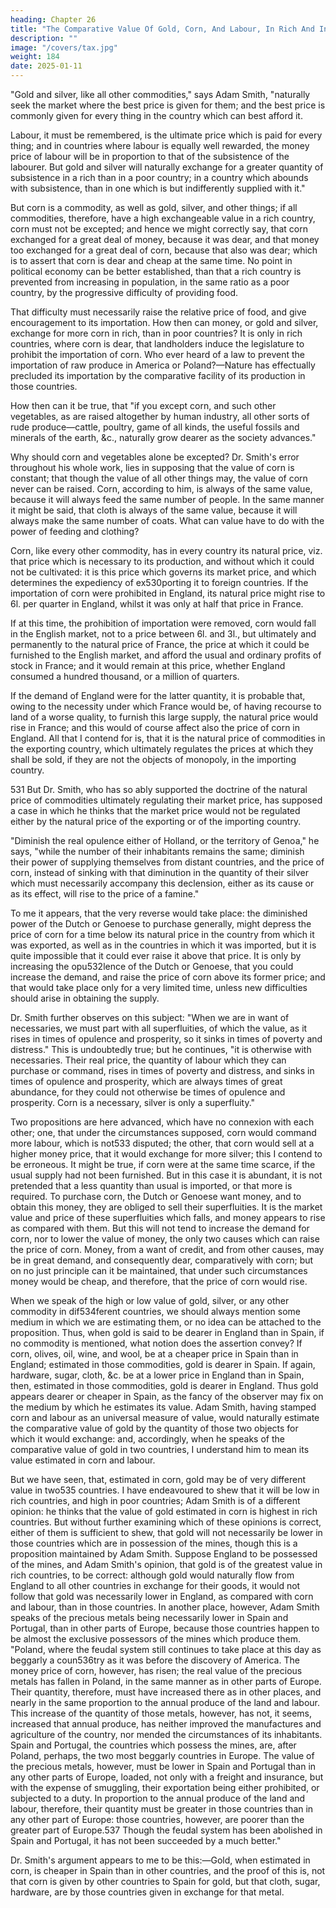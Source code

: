 ```yaml
---
heading: Chapter 26
title: "The Comparative Value Of Gold, Corn, And Labour, In Rich And In Poor Countries"
description: ""
image: "/covers/tax.jpg"
weight: 184
date: 2025-01-11
---
```




"Gold and silver, like all other commodities," says Adam Smith, "naturally seek the market where the best price is given for them; and the best price is commonly given for every thing in the country which can best afford it. 

Labour, it must be remembered, is the ultimate price which is paid for every thing; and in countries where labour is equally well rewarded, the money price of labour will be in proportion to that of the subsistence of the labourer. But gold and silver will naturally exchange for a greater quantity of subsistence in a rich than in a poor country; in a country which abounds with subsistence, than in one which is but indifferently supplied with it."

But corn is a commodity, as well as gold, silver, and other things; if all commodities, therefore, have a high exchangeable value in a rich country, corn must not be excepted; and hence we might correctly say, that corn exchanged for a great deal of money, because it was dear, and that money too exchanged for a great deal of corn, because that also was dear; which is to assert that corn is dear and cheap at the same time. No point in political economy can be better established, than that a rich country is prevented from increasing in population, in the same ratio as a poor country, by the progressive difficulty of providing food.

That difficulty must necessarily raise the relative price of food, and give encouragement to its importation. How then can money, or gold and silver, exchange for more corn in rich, than in poor countries? It is only in rich countries, where corn is dear, that landholders induce the legislature to prohibit the importation of corn. Who ever heard of a law to prevent the importation of raw produce in America or Poland?—Nature has effectually precluded its importation by the comparative facility of its production in those countries.

How then can it be true, that "if you except corn, and such other vegetables, as are raised altogether by human industry, all other sorts of rude produce—cattle, poultry, game of all kinds, the useful fossils and minerals of the earth, &c., naturally grow dearer as the society advances."

Why should corn and vegetables alone be excepted? Dr. Smith's error throughout his whole work, lies in supposing that the value of corn is constant; that though the value of all other things may, the value of corn never can be raised. Corn, according to him, is always of the same value, because it will always feed the same number of people. In the same manner it might be said, that cloth is always of the same value, because it will always make the same number of coats. What can value have to do with the power of feeding and clothing?

Corn, like every other commodity, has in every country its natural price, viz. that price which is necessary to its production, and without which it could not be cultivated: it is this price which governs its market price, and which determines the expediency of ex530porting it to foreign countries. If the importation of corn were prohibited in England, its natural price might rise to 6l. per quarter in England, whilst it was only at half that price in France. 

If at this time, the prohibition of importation were removed, corn would fall in the English market, not to a price between 6l. and 3l., but ultimately and permanently to the natural price of France, the price at which it could be furnished to the English market, and afford the usual and ordinary profits of stock in France; and it would remain at this price, whether England consumed a hundred thousand, or a million of quarters. 

If the demand of England were for the latter quantity, it is probable that, owing to the necessity under which France would be, of having recourse to land of a worse quality, to furnish this large supply, the natural price would rise in France; and this would of course affect also the price of corn in England. All that I contend for is, that it is the natural price of commodities in the exporting country, which ultimately regulates the prices at which they shall be sold, if they are not the objects of monopoly, in the importing country.

531 But Dr. Smith, who has so ably supported the doctrine of the natural price of commodities ultimately regulating their market price, has supposed a case in which he thinks that the market price would not be regulated either by the natural price of the exporting or of the importing country. 

"Diminish the real opulence either of Holland, or the territory of Genoa," he says, "while the number of their inhabitants remains the same; diminish their power of supplying themselves from distant countries, and the price of corn, instead of sinking with that diminution in the quantity of their silver which must necessarily accompany this declension, either as its cause or as its effect, will rise to the price of a famine."

To me it appears, that the very reverse would take place: the diminished power of the Dutch or Genoese to purchase generally, might depress the price of corn for a time below its natural price in the country from which it was exported, as well as in the countries in which it was imported, but it is quite impossible that it could ever raise it above that price. It is only by increasing the opu532lence of the Dutch or Genoese, that you could increase the demand, and raise the price of corn above its former price; and that would take place only for a very limited time, unless new difficulties should arise in obtaining the supply.

Dr. Smith further observes on this subject: "When we are in want of necessaries, we must part with all superfluities, of which the value, as it rises in times of opulence and prosperity, so it sinks in times of poverty and distress." This is undoubtedly true; but he continues, "it is otherwise with necessaries. Their real price, the quantity of labour which they can purchase or command, rises in times of poverty and distress, and sinks in times of opulence and prosperity, which are always times of great abundance, for they could not otherwise be times of opulence and prosperity. Corn is a necessary, silver is only a superfluity."

Two propositions are here advanced, which have no connexion with each other; one, that under the circumstances supposed, corn would command more labour, which is not533 disputed; the other, that corn would sell at a higher money price, that it would exchange for more silver; this I contend to be erroneous. It might be true, if corn were at the same time scarce, if the usual supply had not been furnished. But in this case it is abundant, it is not pretended that a less quantity than usual is imported, or that more is required. To purchase corn, the Dutch or Genoese want money, and to obtain this money, they are obliged to sell their superfluities. It is the market value and price of these superfluities which falls, and money appears to rise as compared with them. But this will not tend to increase the demand for corn, nor to lower the value of money, the only two causes which can raise the price of corn. Money, from a want of credit, and from other causes, may be in great demand, and consequently dear, comparatively with corn; but on no just principle can it be maintained, that under such circumstances money would be cheap, and therefore, that the price of corn would rise.

When we speak of the high or low value of gold, silver, or any other commodity in dif534ferent countries, we should always mention some medium in which we are estimating them, or no idea can be attached to the proposition. Thus, when gold is said to be dearer in England than in Spain, if no commodity is mentioned, what notion does the assertion convey? If corn, olives, oil, wine, and wool, be at a cheaper price in Spain than in England; estimated in those commodities, gold is dearer in Spain. If again, hardware, sugar, cloth, &c. be at a lower price in England than in Spain, then, estimated in those commodities, gold is dearer in England. Thus gold appears dearer or cheaper in Spain, as the fancy of the observer may fix on the medium by which he estimates its value. Adam Smith, having stamped corn and labour as an universal measure of value, would naturally estimate the comparative value of gold by the quantity of those two objects for which it would exchange: and, accordingly, when he speaks of the comparative value of gold in two countries, I understand him to mean its value estimated in corn and labour.

But we have seen, that, estimated in corn, gold may be of very different value in two535 countries. I have endeavoured to shew that it will be low in rich countries, and high in poor countries; Adam Smith is of a different opinion: he thinks that the value of gold estimated in corn is highest in rich countries. But without further examining which of these opinions is correct, either of them is sufficient to shew, that gold will not necessarily be lower in those countries which are in possession of the mines, though this is a proposition maintained by Adam Smith. Suppose England to be possessed of the mines, and Adam Smith's opinion, that gold is of the greatest value in rich countries, to be correct: although gold would naturally flow from England to all other countries in exchange for their goods, it would not follow that gold was necessarily lower in England, as compared with corn and labour, than in those countries. In another place, however, Adam Smith speaks of the precious metals being necessarily lower in Spain and Portugal, than in other parts of Europe, because those countries happen to be almost the exclusive possessors of the mines which produce them. "Poland, where the feudal system still continues to take place at this day as beggarly a coun536try as it was before the discovery of America. The money price of corn, however, has risen; the real value of the precious metals has fallen in Poland, in the same manner as in other parts of Europe. Their quantity, therefore, must have increased there as in other places, and nearly in the same proportion to the annual produce of the land and labour. This increase of the quantity of those metals, however, has not, it seems, increased that annual produce, has neither improved the manufactures and agriculture of the country, nor mended the circumstances of its inhabitants. Spain and Portugal, the countries which possess the mines, are, after Poland, perhaps, the two most beggarly countries in Europe. The value of the precious metals, however, must be lower in Spain and Portugal than in any other parts of Europe, loaded, not only with a freight and insurance, but with the expense of smuggling, their exportation being either prohibited, or subjected to a duty. In proportion to the annual produce of the land and labour, therefore, their quantity must be greater in those countries than in any other part of Europe: those countries, however, are poorer than the greater part of Europe.537 Though the feudal system has been abolished in Spain and Portugal, it has not been succeeded by a much better."

Dr. Smith's argument appears to me to be this:—Gold, when estimated in corn, is cheaper in Spain than in other countries, and the proof of this is, not that corn is given by other countries to Spain for gold, but that cloth, sugar, hardware, are by those countries given in exchange for that metal.


